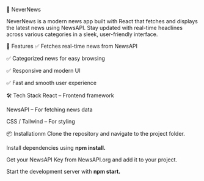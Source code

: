 📰 NeverNews

NeverNews is a modern news app built with React that fetches and displays the latest news using NewsAPI. Stay updated with real-time headlines across various categories in a sleek, user-friendly interface.

🚀 Features 
✅ Fetches real-time news from NewsAPI 

✅ Categorized news for easy browsing

✅ Responsive and modern UI

✅ Fast and smooth user experience

🛠️ Tech Stack
React – Frontend framework

NewsAPI – For fetching news data

CSS / Tailwind – For styling

📦 Installationm
Clone the repository and navigate to the project folder.

Install dependencies using **npm install.**

Get your NewsAPI Key from NewsAPI.org and add it to your project.

Start the development server with **npm start.**
